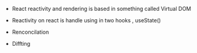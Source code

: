 - React reactivity and rendering is based in something called Virtual DOM
- Reactivity on react is handle using in two hooks , useState()

- Renconcilation
- Diffting
